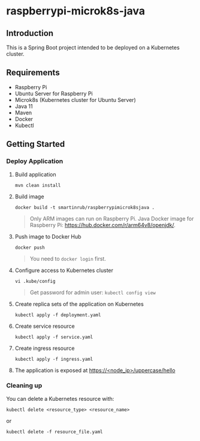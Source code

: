 # raspberrypi-microk8s-java

## Introduction

This is a Spring Boot project intended to be deployed on a Kubernetes cluster.

## Requirements

- Raspberry Pi
- Ubuntu Server for Raspberry Pi
- Microk8s (Kubernetes cluster for Ubuntu Server)
- Java 11
- Maven
- Docker
- Kubectl

## Getting Started

### Deploy Application

1. Build application

    ```shell script
    mvn clean install
    ```

2. Build image

    ```shell script
    docker build -t smartinrub/raspberrypimicrok8sjava .
    ```
    >Only ARM images can run on Raspberry Pi. Java Docker image for Raspberry Pi: https://hub.docker.com/r/arm64v8/openjdk/.

3. Push image to Docker Hub                                                                                                 

    ```shell script
    docker push
    ```
    > You need to `docker login` first.

4. Configure access to Kubernetes cluster

    ```shell script
    vi .kube/config
    ```
   
   >Get password for admin user: `kubectl config view`

5. Create replica sets of the application on Kubernetes

    ```shell script
    kubectl apply -f deployment.yaml 
    ```       
   
6. Create service resource
    ```shell script
    kubectl apply -f service.yaml 
    ```  

6. Create ingress resource

    ```shell script
    kubectl apply -f ingress.yaml 
    ```
   
7. The application is exposed at [https://<node_ip>/uppercase/hello](https://<node_ip>/uppercase/hello)        
   
### Cleaning up

You can delete a Kubernetes resource with:

```shell script
kubectl delete <resource_type> <resource_name>
```                         
or
```shell script
kubectl delete -f resource_file.yaml
```             